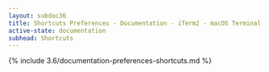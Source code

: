 ```yaml
---
layout: subdoc36
title: Shortcuts Preferences - Documentation - iTerm2 - macOS Terminal Replacement
active-state: documentation
subhead: Shortcuts
---
```

{% include 3.6/documentation-preferences-shortcuts.md %}

